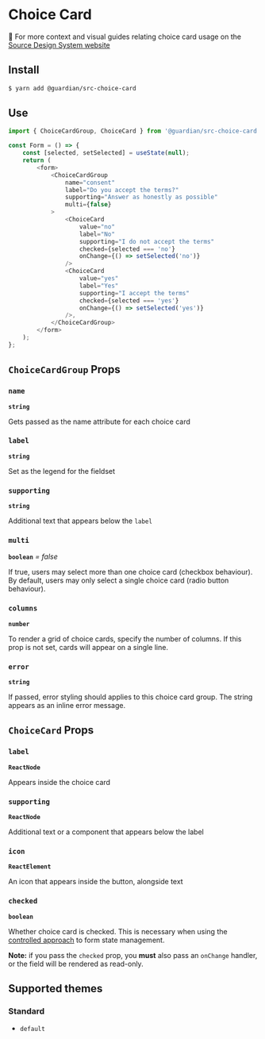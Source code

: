 # Choice Card

📣 For more context and visual guides relating choice card usage on the [Source Design System website](https://www.theguardian.design/2a1e5182b/p/65ffe9)

## Install

```sh
$ yarn add @guardian/src-choice-card
```

## Use

```js
import { ChoiceCardGroup, ChoiceCard } from '@guardian/src-choice-card';

const Form = () => {
    const [selected, setSelected] = useState(null);
    return (
        <form>
            <ChoiceCardGroup
                name="consent"
                label="Do you accept the terms?"
                supporting="Answer as honestly as possible"
                multi={false}
            >
                <ChoiceCard
                    value="no"
                    label="No"
                    supporting="I do not accept the terms"
                    checked={selected === 'no'}
                    onChange={() => setSelected('no')}
                />
                <ChoiceCard
                    value="yes"
                    label="Yes"
                    supporting="I accept the terms"
                    checked={selected === 'yes'}
                    onChange={() => setSelected('yes')}
                />,
            </ChoiceCardGroup>
        </form>
    );
};
```

## `ChoiceCardGroup` Props

### `name`

**`string`**

Gets passed as the name attribute for each choice card

### `label`

**`string`**

Set as the legend for the fieldset

### `supporting`

**`string`**

Additional text that appears below the `label`

### `multi`

**`boolean`** _= false_

If true, users may select more than one choice card (checkbox behaviour). By default, users
may only select a single choice card (radio button behaviour).

### `columns`

**`number`**

To render a grid of choice cards, specify the number of columns. If this prop is not set, cards will appear on a single line.

### `error`

**`string`**

If passed, error styling should applies to this choice card group. The string appears as an inline error message.

## `ChoiceCard` Props

### `label`

**`ReactNode`**

Appears inside the choice card

### `supporting`

**`ReactNode`**

Additional text or a component that appears below the label

### `icon`

**`ReactElement`**

An icon that appears inside the button, alongside text

### `checked`

**`boolean`**

Whether choice card is checked. This is necessary when using the [controlled approach](https://reactjs.org/docs/forms.html#controlled-components) to form state management.

**Note:** if you pass the `checked` prop, you **must** also pass an `onChange` handler, or the field will be rendered as read-only.

## Supported themes

### Standard

-   `default`
